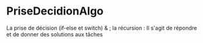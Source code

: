 # PriseDecidionAlgo
La prise de décision (if-else et switch) &amp; ; la récursion : Il s'agit de répondre et de donner des solutions aux tâches 
